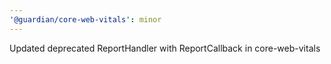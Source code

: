 ```yaml
---
'@guardian/core-web-vitals': minor
---
```


Updated deprecated ReportHandler with ReportCallback in core-web-vitals
